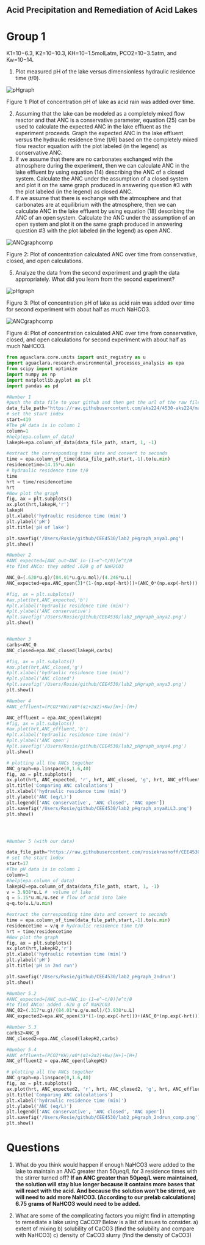 ## Acid Precipitation and Remediation of Acid Lakes

# Group 1

K1=10−6.3, K2=10−10.3, KH=10−1.5molLatm, PCO2=10−3.5atm, and Kw=10−14.

1. Plot measured pH of the lake versus dimensionless hydraulic residence time (t/θ).

![pHgraph](https://github.com/rosiekrasnoff/CEE4530/blob/master/lab2_pHgraph_anya.png?raw=true)

Figure 1: Plot of concentration pH of lake as acid rain was added over time.

2. Assuming that the lake can be modeled as a completely mixed flow reactor and that ANC is a conservative parameter, equation (25) can be used to calculate the expected ANC in the lake effluent as the experiment proceeds. Graph the expected ANC in the lake effluent versus the hydraulic residence time (t/θ) based on the completely mixed flow reactor equation with the plot labeled (in the legend) as conservative ANC.
3. If we assume that there are no carbonates exchanged with the atmosphere during the experiment, then we can calculate ANC in the lake effluent by using equation (14) describing the ANC of a closed system. Calculate the ANC under the assumption of a closed system and plot it on the same graph produced in answering question #3 with the plot labeled (in the legend) as closed ANC.
4. If we assume that there is exchange with the atmosphere and that carbonates are at equilibrium with the atmosphere, then we can calculate ANC in the lake effluent by using equation (18) describing the ANC of an open system. Calculate the ANC under the assumption of an open system and plot it on the same graph produced in answering question #3 with the plot labeled (in the legend) as open ANC.

![ANCgraphcomp](https://github.com/rosiekrasnoff/CEE4530/blob/master/lab2_pHgraph_anyaALL3.png?raw=true)

Figure 2: Plot of concentration calculated ANC over time from conservative, closed, and open calculations.


5. Analyze the data from the second experiment and graph the data appropriately. What did you learn from the second experiment?

![pHgraph](https://github.com/rosiekrasnoff/CEE4530/blob/master/lab2_pHgraph_2ndrun.png?raw=true)

Figure 3: Plot of concentration pH of lake as acid rain was added over time for second experiment with about half as much NaHCO3.

![ANCgraphcomp](https://github.com/rosiekrasnoff/CEE4530/blob/master/lab2_pHgraph_2ndrun_comp.png?raw=true)

Figure 4: Plot of concentration calculated ANC over time from conservative, closed, and open calculations for second experiment with about half as much NaHCO3.


```python
from aguaclara.core.units import unit_registry as u
import aguaclara.research.environmental_processes_analysis as epa
from scipy import optimize
import numpy as np
import matplotlib.pyplot as plt
import pandas as pd

#Number 1
#push the data file to your github and then get the url of the raw file.
data_file_path="https://raw.githubusercontent.com/aks224/4530-aks224/master/Lab%202%20-%20Acid%20Rain.xls"
# set the start index
start=419
#The pH data is in column 1
column=1
#help(epa.column_of_data)
lakepH=epa.column_of_data(data_file_path, start, 1, -1)

#extract the corresponding time data and convert to seconds
time = epa.column_of_time(data_file_path,start,-1).to(u.min)
residencetime=14.15*u.min
# hydraulic residence time t/θ
time
hrt = time/residencetime
hrt
#Now plot the graph
fig, ax = plt.subplots()
ax.plot(hrt,lakepH,'r')
lakepH
plt.xlabel('hydraulic residence time (min)')
plt.ylabel('pH')
plt.title('pH of lake')

plt.savefig('/Users/Rosie/github/CEE4530/lab2_pHgraph_anya1.png')
plt.show()

#Number 2
#ANC_expected=[ANC_out−ANC_in⋅(1−e^−t/θ)]e^t/θ
#to find ANCo: they added .620 g of NaH2CO3

ANC_0=(.620*u.g)/(84.01*u.g/u.mol)/(4.246*u.L)
ANC_expected=epa.ANC_open(3)*(1-(np.exp(-hrt)))+(ANC_0*(np.exp(-hrt)))

#fig, ax = plt.subplots()
#ax.plot(hrt,ANC_expected,'b')
#plt.xlabel('hydraulic residence time (min)')
#plt.ylabel('ANC conservative')
#plt.savefig('/Users/Rosie/github/CEE4530/lab2_pHgraph_anya2.png')
plt.show()


#Number 3
carbs=ANC_0
ANC_closed=epa.ANC_closed(lakepH,carbs)

#fig, ax = plt.subplots()
#ax.plot(hrt,ANC_closed,'g')
#plt.xlabel('hydraulic residence time (min)')
#plt.ylabel('ANC closed')
#plt.savefig('/Users/Rosie/github/CEE4530/lab2_pHgraph_anya3.png')
plt.show()

#Number 4
#ANC_effluent=(PCO2*KH)/α0*(α1+2α2)+Kw/[H+]−[H+]

ANC_effluent = epa.ANC_open(lakepH)
#fig, ax = plt.subplots()
#ax.plot(hrt,ANC_effluent,'b')
#plt.xlabel('hydraulic residence time (min)')
#plt.ylabel('ANC open')
#plt.savefig('/Users/Rosie/github/CEE4530/lab2_pHgraph_anya4.png')
plt.show()

# plotting all the ANCs together
ANC_graph=np.linspace(0,1.6,40)
fig, ax = plt.subplots()
ax.plot(hrt, ANC_expected, 'r', hrt, ANC_closed, 'g', hrt, ANC_effluent, 'b')
plt.title('Comparing ANC calculations')
plt.xlabel('hydraulic residence time (min)')
plt.ylabel('ANC (eq/L)')
plt.legend(['ANC conservative', 'ANC closed', 'ANC open'])
plt.savefig('/Users/Rosie/github/CEE4530/lab2_pHgraph_anyaALL3.png')
plt.show()




#Number 5 (with our data)

data_file_path="https://raw.githubusercontent.com/rosiekrasnoff/CEE4530/master/Lab_2_Acid_rain_with_half_ANC.xls"
# set the start index
start=17
#The pH data is in column 1
column=1
#help(epa.column_of_data)
lakepH2=epa.column_of_data(data_file_path, start, 1, -1)
v = 3.938*u.L #  volume of lake
q = 5.15*u.mL/u.sec # flow of acid into lake
q=q.to(u.L/u.min)

#extract the corresponding time data and convert to seconds
time = epa.column_of_time(data_file_path,start,-1).to(u.min)
residencetime = v/q # hydraulic residence time t/θ
hrt = time/residencetime
#Now plot the graph
fig, ax = plt.subplots()
ax.plot(hrt,lakepH2,'r')
plt.xlabel('hydraulic retention time (min)')
plt.ylabel('pH')
plt.title('pH in 2nd run')

plt.savefig('/Users/Rosie/github/CEE4530/lab2_pHgraph_2ndrun')
plt.show()

#Number 5.2
#ANC_expected=[ANC_out−ANC_in⋅(1−e^−t/θ)]e^t/θ
#to find ANCo: added .620 g of NaH2CO3
ANC_02=(.317*u.g)/(84.01*u.g/u.mol)/(3.938*u.L)
ANC_expected2=epa.ANC_open(3)*(1-(np.exp(-hrt)))+(ANC_0*(np.exp(-hrt)))

#Number 5.3
carbs2=ANC_0
ANC_closed2=epa.ANC_closed(lakepH2,carbs)

#Number 5.4
#ANC_effluent=(PCO2*KH)/α0*(α1+2α2)+Kw/[H+]−[H+]
ANC_effluent2 = epa.ANC_open(lakepH2)

# plotting all the ANCs together
ANC_graph=np.linspace(0,1.6,40)
fig, ax = plt.subplots()
ax.plot(hrt, ANC_expected2, 'r', hrt, ANC_closed2, 'g', hrt, ANC_effluent2, 'b')
plt.title('Comparing ANC calculations')
plt.xlabel('hydraulic residence time (min)')
plt.ylabel('ANC (eq/L)')
plt.legend(['ANC conservative', 'ANC closed', 'ANC open'])
plt.savefig('/Users/Rosie/github/CEE4530/lab2_pHgraph_2ndrun_comp.png')
plt.show()


```
# Questions
1. What do you think would happen if enough NaHCO3 were added to the lake to maintain an ANC greater than 50μeq/L for 3 residence times with the stirrer turned off?
**If an ANC greater than 50μeq/L were maintained, the solution will stay blue longer because it contains more bases that will react with the acid. And because the solution won't be stirred, we will need to add more NaHCO3. (According to our prelab calculations) 6.75 grams of NaHCO3 would need to be added.**

2. What are some of the complicating factors you might find in attempting to remediate a lake using CaCO3? Below is a list of issues to consider.
a) extent of mixing
b) solubility of CaCO3 (find the solubility and compare with NaHCO3)
c) density of CaCO3 slurry (find the density of CaCO3)
